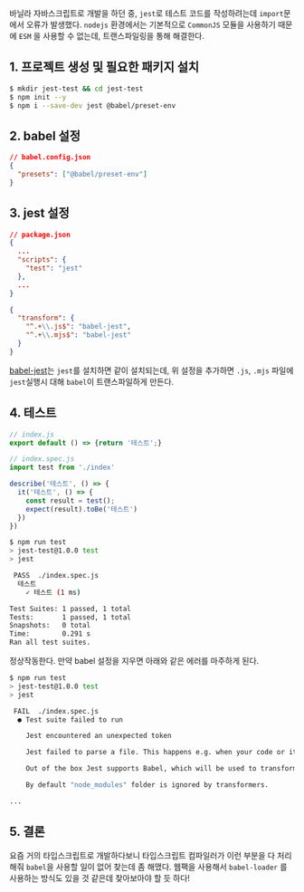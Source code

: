 바닐라 자바스크립트로 개발을 하던 중, `jest`로 테스트 코드를 작성하려는데 `import`문에서 오류가 발생했다. `nodejs` 환경에서는 기본적으로 `CommonJS` 모듈을 사용하기 때문에 `ESM` 을 사용할 수 없는데, 트랜스파일링을 통해 해결한다.

## 1. 프로젝트 생성 및 필요한 패키지 설치
```bash
$ mkdir jest-test && cd jest-test
$ npm init --y
$ npm i --save-dev jest @babel/preset-env
```

## 2. babel 설정
```json
// babel.config.json
{
  "presets": ["@babel/preset-env"]
}
```

## 3. jest 설정
```json
// package.json
{
  ...
  "scripts": {
    "test": "jest"
  },
  ...
}
```
```json
{
  "transform": {
    "^.+\\.js$": "babel-jest",
    "^.+\\.mjs$": "babel-jest"
  }
}
```
[babel-jest](https://www.npmjs.com/package/babel-jest)는 `jest`를 설치하면 같이 설치되는데, 위 설정을 추가하면 `.js`, `.mjs` 파일에 `jest`실행시 대해 `babel`이 트랜스파일하게 만든다.

## 4. 테스트
```js
// index.js
export default () => {return '테스트';}
```

```js
// index.spec.js
import test from './index'

describe('테스트', () => {
  it('테스트', () => {
    const result = test();
    expect(result).toBe('테스트')
  })
})
```
```bash
$ npm run test
> jest-test@1.0.0 test
> jest

 PASS  ./index.spec.js
  테스트
    ✓ 테스트 (1 ms)

Test Suites: 1 passed, 1 total
Tests:       1 passed, 1 total
Snapshots:   0 total
Time:        0.291 s
Ran all test suites.
```

정상작동한다. 만약 babel 설정을 지우면 아래와 같은 에러를 마주하게 된다.
```bash
$ npm run test
> jest-test@1.0.0 test
> jest

 FAIL  ./index.spec.js
  ● Test suite failed to run

    Jest encountered an unexpected token

    Jest failed to parse a file. This happens e.g. when your code or its dependencies use non-standard JavaScript syntax, or when Jest is not configured to support such syntax.

    Out of the box Jest supports Babel, which will be used to transform your files into valid JS based on your Babel configuration.

    By default "node_modules" folder is ignored by transformers.

...
```

## 5. 결론
요즘 거의 타입스크립트로 개발하다보니 타입스크립트 컴파일러가 이런 부분을 다 처리해줘 `babel`을 사용할 일이 없어 찾는데 좀 해맸다. 웹팩을 사용해서 `babel-loader` 를 사용하는 방식도 있을 것 같은데 찾아보아야 할 듯 하다!